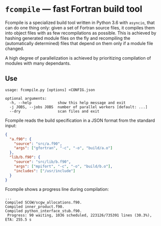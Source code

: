 # `fcompile` — fast Fortran build tool

Fcompile is a specialized build tool written in Python 3.6 with `asyncio`, that can do one thing only: given a set of Fortran source files, it compiles them into object files with as few recompilations as possible. This is achieved by hashing generated module files on the fly and recompiling the (automatically determined) files that depend on them only if a module file changed.

A high degree of parallelization is achieved by prioritizing compilation of modules with many dependants.

## Use

```
usage: fcompile.py [options] <CONFIG.json

optional arguments:
  -h, --help            show this help message and exit
  -j JOBS, --jobs JOBS  number of parallel workers [default: ...]
  --dry                 scan files and exit
```

Fcompile reads the build specification in a JSON format from the standard input:

```json
{
  "a.f90": {
    "source": "src/a.f90",
    "args": ["gfortran", "-c", "-o", "build/a.o"]
  },
  "lib/b.f90": {
    "source": "src/lib/b.f90",
    "args": ["mpifort", "-c", "-o", "build/b.o"],
    "includes": ["/usr/include"]
  }
}
```

Fcompile shows a progress line during compilation:

```
...
Compiled SCGW/scgw_allocations.f90.
Compiled inner_product.f90.
Compiled python_interface_stub.f90.
 Progress: 90 waiting, 1036 scheduled, 223126/735391 lines (30.3%), ETA: 255.5 s
```
